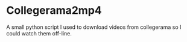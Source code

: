 # Collegerama2mp4

A small python script I used to download videos from collegerama so I could watch them
off-line.
